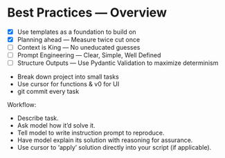 # Best Practices — Overview

- [x] Use templates as a foundation to build on
- [x] Planning ahead — Measure twice cut once
- [ ] Context is King — No uneducated guesses
- [ ] Prompt Engineering — Clear, Simple, Well Defined
- [ ] Structure Outputs — Use Pydantic Validation to maximize determinism

- Break down project into small tasks
- Use cursor for functions & v0 for UI
- git commit every task

Workflow:
- Describe task.
- Ask model how it’d solve it.
- Tell model to write instruction prompt to reproduce.
- Have model explain its solution with reasoning for assurance.
- Use cursor to ‘apply’ solution directly into your script (if applicable).